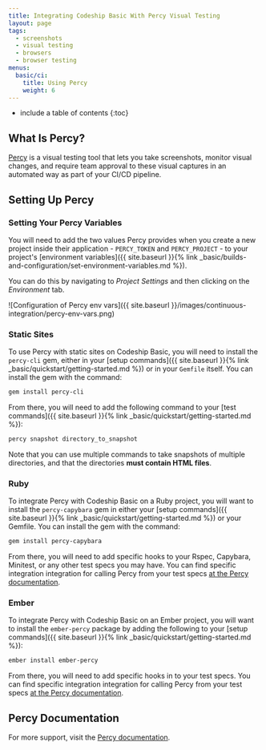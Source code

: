 ```yaml
---
title: Integrating Codeship Basic With Percy Visual Testing
layout: page
tags:
  - screenshots
  - visual testing
  - browsers
  - browser testing
menus:
  basic/ci:
    title: Using Percy
    weight: 6
---
```


* include a table of contents
{:toc}

## What Is Percy?

[Percy](https://percy.io) is a visual testing tool that lets you take screenshots, monitor visual changes, and require team approval to these visual captures in an automated way as part of your CI/CD pipeline.

## Setting Up Percy

### Setting Your Percy Variables

You will need to add the two values Percy provides when you create a new project inside their application - `PERCY_TOKEN` and `PERCY_PROJECT` - to your project's [environment variables]({{ site.baseurl }}{% link _basic/builds-and-configuration/set-environment-variables.md %}).

You can do this by navigating to _Project Settings_ and then clicking on the _Environment_ tab.

![Configuration of Percy env vars]({{ site.baseurl }}/images/continuous-integration/percy-env-vars.png)


### Static Sites

To use Percy with static sites on Codeship Basic, you will need to install the `percy-cli` gem, either in your [setup commands]({{ site.baseurl }}{% link _basic/quickstart/getting-started.md %}) or in your `Gemfile` itself. You can install the gem with the command:

```bash
gem install percy-cli
```

From there, you will need to add the following command to your [test commands]({{ site.baseurl }}{% link _basic/quickstart/getting-started.md %}):

```bash
percy snapshot directory_to_snapshot
```

Note that you can use multiple commands to take snapshots of multiple directories, and that the directories **must contain HTML files**.

### Ruby

To integrate Percy with Codeship Basic on a Ruby project, you will want to install the `percy-capybara` gem in either your [setup commands]({{ site.baseurl }}{% link _basic/quickstart/getting-started.md %}) or your Gemfile. You can install the gem with the command:

```bash
gem install percy-capybara
```

From there, you will need to add specific hooks to your Rspec, Capybara, Minitest, or any other test specs you may have. You can find specific integration integration for calling Percy from your test specs [at the Percy documentation](https://percy.io/docs/clients/ruby/capybara-rails).

### Ember

To integrate Percy with Codeship Basic on an Ember project, you will want to install the `ember-percy` package by adding the following to your [setup commands]({{ site.baseurl }}{% link _basic/quickstart/getting-started.md %}):

```bash
ember install ember-percy
```

From there, you will need to add specific hooks in to your test specs. You can find specific integration integration for calling Percy from your test specs [at the Percy documentation](https://percy.io/docs/clients/javascript/ember).

## Percy Documentation

For more support, visit the [Percy documentation](https://percy.io/docs).
